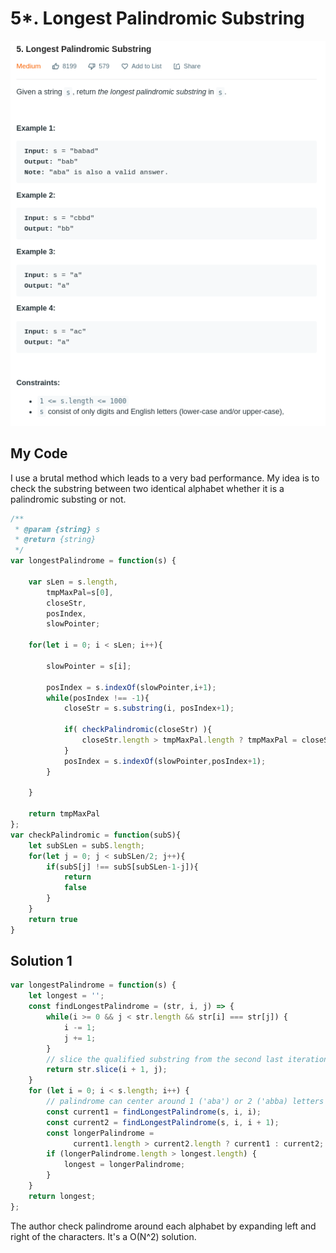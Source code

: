 # 5\*. Longest Palindromic Substring

![](.gitbook/assets/image%20%2857%29.png)

## My Code

I use a brutal method which leads to a very bad performance. My idea is to check the substring between two identical alphabet whether it is a palindromic substing or not.

```javascript
/**
 * @param {string} s
 * @return {string}
 */
var longestPalindrome = function(s) {
    
    var sLen = s.length,
        tmpMaxPal=s[0],
        closeStr,
        posIndex,
        slowPointer;
    
    for(let i = 0; i < sLen; i++){
        
        slowPointer = s[i];
        
        posIndex = s.indexOf(slowPointer,i+1);
        while(posIndex !== -1){
            closeStr = s.substring(i, posIndex+1);

            if( checkPalindromic(closeStr) ){
                closeStr.length > tmpMaxPal.length ? tmpMaxPal = closeStr : null;
            }
            posIndex = s.indexOf(slowPointer,posIndex+1);
        }
        
    }
    
    return tmpMaxPal
};
var checkPalindromic = function(subS){
    let subSLen = subS.length;
    for(let j = 0; j < subSLen/2; j++){
        if(subS[j] !== subS[subSLen-1-j]){
            return
            false
        }
    }
    return true
}
```

## Solution 1

```javascript
var longestPalindrome = function(s) {
    let longest = '';
    const findLongestPalindrome = (str, i, j) => {
        while(i >= 0 && j < str.length && str[i] === str[j]) {
            i -= 1;
            j += 1;
        }
        // slice the qualified substring from the second last iteration
        return str.slice(i + 1, j);
    }
    for (let i = 0; i < s.length; i++) {
        // palindrome can center around 1 ('aba') or 2 ('abba) letters
        const current1 = findLongestPalindrome(s, i, i);
        const current2 = findLongestPalindrome(s, i, i + 1);
        const longerPalindrome = 
              current1.length > current2.length ? current1 : current2;
        if (longerPalindrome.length > longest.length) {
            longest = longerPalindrome;
        } 
    }
    return longest;
};
```

The author check palindrome around each alphabet by expanding left and right of the characters. It's a O\(N^2\) solution.

